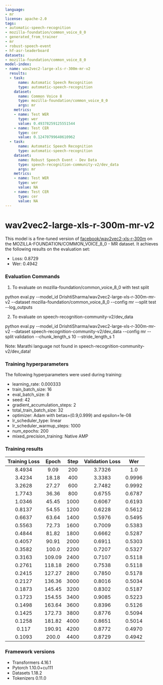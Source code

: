 ```yaml
---
language:
- mr
license: apache-2.0
tags:
- automatic-speech-recognition
- mozilla-foundation/common_voice_8_0
- generated_from_trainer
- mr
- robust-speech-event
- hf-asr-leaderboard
datasets:
- mozilla-foundation/common_voice_8_0
model-index:
- name: wav2vec2-large-xls-r-300m-mr-v2
  results:
  - task:
      name: Automatic Speech Recognition
      type: automatic-speech-recognition
    dataset:
      name: Common Voice 8
      type: mozilla-foundation/common_voice_8_0
      args: mr
    metrics:
    - name: Test WER
      type: wer
      value: 0.49378259125551544
    - name: Test CER
      type: cer
      value: 0.12470799640610962
  - task:
      name: Automatic Speech Recognition
      type: automatic-speech-recognition
    dataset:
      name: Robust Speech Event - Dev Data
      type: speech-recognition-community-v2/dev_data
      args: mr
    metrics:
    - name: Test WER
      type: wer
      value: NA
    - name: Test CER
      type: cer
      value: NA
---
```


<!-- This model card has been generated automatically according to the information the Trainer had access to. You
should probably proofread and complete it, then remove this comment. -->

# wav2vec2-large-xls-r-300m-mr-v2

This model is a fine-tuned version of [facebook/wav2vec2-xls-r-300m](https://huggingface.co/facebook/wav2vec2-xls-r-300m) on the MOZILLA-FOUNDATION/COMMON_VOICE_8_0 - MR dataset.
It achieves the following results on the evaluation set:
- Loss: 0.8729
- Wer: 0.4942

### Evaluation Commands

1. To evaluate on mozilla-foundation/common_voice_8_0 with test split

python eval.py --model_id DrishtiSharma/wav2vec2-large-xls-r-300m-mr-v2 --dataset mozilla-foundation/common_voice_8_0 --config mr --split test --log_outputs

2. To evaluate on speech-recognition-community-v2/dev_data

python eval.py --model_id DrishtiSharma/wav2vec2-large-xls-r-300m-mr-v2 --dataset speech-recognition-community-v2/dev_data --config mr --split validation --chunk_length_s 10 --stride_length_s 1

Note: Marathi language not found in speech-recognition-community-v2/dev_data!

### Training hyperparameters

The following hyperparameters were used during training:
- learning_rate: 0.000333
- train_batch_size: 16
- eval_batch_size: 8
- seed: 42
- gradient_accumulation_steps: 2
- total_train_batch_size: 32
- optimizer: Adam with betas=(0.9,0.999) and epsilon=1e-08
- lr_scheduler_type: linear
- lr_scheduler_warmup_steps: 1000
- num_epochs: 200
- mixed_precision_training: Native AMP

### Training results

| Training Loss | Epoch  | Step | Validation Loss | Wer    |
|:-------------:|:------:|:----:|:---------------:|:------:|
| 8.4934        | 9.09   | 200  | 3.7326          | 1.0    |
| 3.4234        | 18.18  | 400  | 3.3383          | 0.9996 |
| 3.2628        | 27.27  | 600  | 2.7482          | 0.9992 |
| 1.7743        | 36.36  | 800  | 0.6755          | 0.6787 |
| 1.0346        | 45.45  | 1000 | 0.6067          | 0.6193 |
| 0.8137        | 54.55  | 1200 | 0.6228          | 0.5612 |
| 0.6637        | 63.64  | 1400 | 0.5976          | 0.5495 |
| 0.5563        | 72.73  | 1600 | 0.7009          | 0.5383 |
| 0.4844        | 81.82  | 1800 | 0.6662          | 0.5287 |
| 0.4057        | 90.91  | 2000 | 0.6911          | 0.5303 |
| 0.3582        | 100.0  | 2200 | 0.7207          | 0.5327 |
| 0.3163        | 109.09 | 2400 | 0.7107          | 0.5118 |
| 0.2761        | 118.18 | 2600 | 0.7538          | 0.5118 |
| 0.2415        | 127.27 | 2800 | 0.7850          | 0.5178 |
| 0.2127        | 136.36 | 3000 | 0.8016          | 0.5034 |
| 0.1873        | 145.45 | 3200 | 0.8302          | 0.5187 |
| 0.1723        | 154.55 | 3400 | 0.9085          | 0.5223 |
| 0.1498        | 163.64 | 3600 | 0.8396          | 0.5126 |
| 0.1425        | 172.73 | 3800 | 0.8776          | 0.5094 |
| 0.1258        | 181.82 | 4000 | 0.8651          | 0.5014 |
| 0.117         | 190.91 | 4200 | 0.8772          | 0.4970 |
| 0.1093        | 200.0  | 4400 | 0.8729          | 0.4942 |


### Framework versions

- Transformers 4.16.1
- Pytorch 1.10.0+cu111
- Datasets 1.18.2
- Tokenizers 0.11.0

